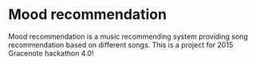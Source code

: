 # Mood recommendation
Mood recommendation is a music recommending system providing song recommendation based on different songs. 
This is a project for 2015 Gracenote hackathon 4.0!
